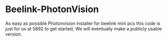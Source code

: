 # Beelink-PhotonVision
As easy as possible Photonvision installer for beelink mini pcs this code is just for us at 5892 to get started, We will eventually make a publicly usable version.
